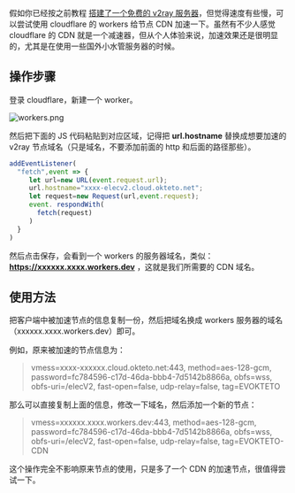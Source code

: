 假如你已经按之前教程 [搭建了一个免费的 v2ray 服务器](https://elecv2.github.io/#一分钟搭建一个免费的V2RAY服务器（ws+tls）)，但觉得速度有些慢，可以尝试使用 cloudflare 的 workers 给节点 CDN 加速一下。虽然有不少人感觉 cloudflare 的 CDN 就是一个减速器，但从个人体验来说，加速效果还是很明显的，尤其是在使用一些国外小水管服务器的时候。

## 操作步骤

登录 cloudflare，新建一个 worker。

![workers.png](https://i.loli.net/2020/03/23/rB5qfHFiRIb73jd.png)

然后把下面的 JS 代码粘贴到对应区域，记得把 **url.hostname** 替换成想要加速的 v2ray 节点域名（只是域名，不要添加前面的 http 和后面的路径那些）。

``` js
addEventListener(
  "fetch",event => {
     let url=new URL(event.request.url);
     url.hostname="xxxx-elecv2.cloud.okteto.net";
     let request=new Request(url,event.request);
     event. respondWith(
       fetch(request)
     )
  }
)
```

然后点击保存，会看到一个 workers 的服务器域名，类似： **https://xxxxxx.xxxx.workers.dev** ，这就是我们所需要的 CDN 域名。

## 使用方法

把客户端中被加速节点的信息复制一份，然后把域名换成 workers 服务器的域名（xxxxxx.xxxx.workers.dev）即可。

例如，原来被加速的节点信息为：
> vmess=xxxx-xxxxxx.cloud.okteto.net:443, method=aes-128-gcm, password=fc784596-c17d-46da-bbb4-7d5142b8866a, obfs=wss, obfs-uri=/elecV2, fast-open=false, udp-relay=false, tag=EVOKTETO

那么可以直接复制上面的信息，修改一下域名，然后添加一个新的节点：
> vmess=xxxxxx.xxxx.workers.dev:443, method=aes-128-gcm, password=fc784596-c17d-46da-bbb4-7d5142b8866a, obfs=wss, obfs-uri=/elecV2, fast-open=false, udp-relay=false, tag=EVOKTETO-CDN

这个操作完全不影响原来节点的使用，只是多了一个 CDN 的加速节点，很值得尝试一下。